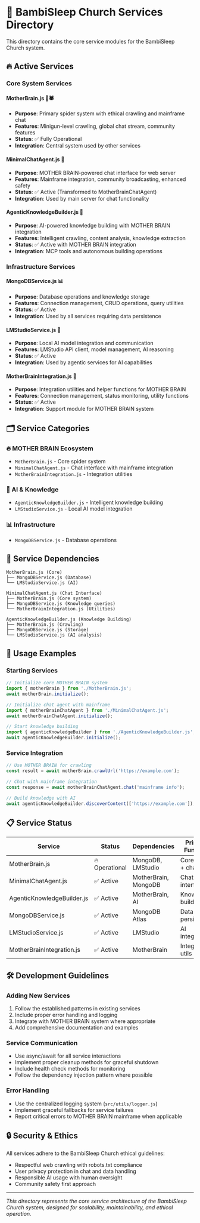 # 🔧 BambiSleep Church Services Directory

This directory contains the core service modules for the BambiSleep Church system.

## 🔥 Active Services

### Core System Services

#### **MotherBrain.js** 🧠🕷️

- **Purpose**: Primary spider system with ethical crawling and mainframe chat
- **Features**: Minigun-level crawling, global chat stream, community features
- **Status**: ✅ Fully Operational
- **Integration**: Central system used by other services

#### **MinimalChatAgent.js** 💬

- **Purpose**: MOTHER BRAIN-powered chat interface for web server
- **Features**: Mainframe integration, community broadcasting, enhanced safety
- **Status**: ✅ Active (Transformed to MotherBrainChatAgent)
- **Integration**: Used by main server for chat functionality

#### **AgenticKnowledgeBuilder.js** 🤖

- **Purpose**: AI-powered knowledge building with MOTHER BRAIN integration
- **Features**: Intelligent crawling, content analysis, knowledge extraction
- **Status**: ✅ Active with MOTHER BRAIN integration
- **Integration**: MCP tools and autonomous building operations

### Infrastructure Services

#### **MongoDBService.js** 📊

- **Purpose**: Database operations and knowledge storage
- **Features**: Connection management, CRUD operations, query utilities
- **Status**: ✅ Active
- **Integration**: Used by all services requiring data persistence

#### **LMStudioService.js** 🤖

- **Purpose**: Local AI model integration and communication
- **Features**: LMStudio API client, model management, AI reasoning
- **Status**: ✅ Active
- **Integration**: Used by agentic services for AI capabilities

#### **MotherBrainIntegration.js** 🔗

- **Purpose**: Integration utilities and helper functions for MOTHER BRAIN
- **Features**: Connection management, status monitoring, utility functions
- **Status**: ✅ Active
- **Integration**: Support module for MOTHER BRAIN system

## 🗂️ Service Categories

### 🔥 MOTHER BRAIN Ecosystem

- `MotherBrain.js` - Core spider system
- `MinimalChatAgent.js` - Chat interface with mainframe integration
- `MotherBrainIntegration.js` - Integration utilities

### 🤖 AI & Knowledge

- `AgenticKnowledgeBuilder.js` - Intelligent knowledge building
- `LMStudioService.js` - Local AI model integration

### 📊 Infrastructure

- `MongoDBService.js` - Database operations

## 🔄 Service Dependencies

```
MotherBrain.js (Core)
├── MongoDBService.js (Database)
└── LMStudioService.js (AI)

MinimalChatAgent.js (Chat Interface)
├── MotherBrain.js (Core system)
├── MongoDBService.js (Knowledge queries)
└── MotherBrainIntegration.js (Utilities)

AgenticKnowledgeBuilder.js (Knowledge Building)
├── MotherBrain.js (Crawling)
├── MongoDBService.js (Storage)
└── LMStudioService.js (AI analysis)
```

## 🚀 Usage Examples

### Starting Services

```javascript
// Initialize core MOTHER BRAIN system
import { motherBrain } from './MotherBrain.js';
await motherBrain.initialize();

// Initialize chat agent with mainframe
import { motherBrainChatAgent } from './MinimalChatAgent.js';
await motherBrainChatAgent.initialize();

// Start knowledge building
import { agenticKnowledgeBuilder } from './AgenticKnowledgeBuilder.js';
await agenticKnowledgeBuilder.initialize();
```

### Service Integration

```javascript
// Use MOTHER BRAIN for crawling
const result = await motherBrain.crawlUrl('https://example.com');

// Chat with mainframe integration
const response = await motherBrainChatAgent.chat('mainframe info');

// Build knowledge with AI
await agenticKnowledgeBuilder.discoverContent(['https://example.com']);
```

## 📋 Service Status

| Service | Status | Dependencies | Primary Function |
|---------|--------|--------------|------------------|
| MotherBrain.js | 🔥 Operational | MongoDB, LMStudio | Core spider + chat |
| MinimalChatAgent.js | ✅ Active | MotherBrain, MongoDB | Chat interface |
| AgenticKnowledgeBuilder.js | ✅ Active | MotherBrain, AI | Knowledge building |
| MongoDBService.js | ✅ Active | MongoDB Atlas | Data persistence |
| LMStudioService.js | ✅ Active | LMStudio | AI integration |
| MotherBrainIntegration.js | ✅ Active | MotherBrain | Integration utils |

## 🛠️ Development Guidelines

### Adding New Services

1. Follow the established patterns in existing services
2. Include proper error handling and logging
3. Integrate with MOTHER BRAIN system where appropriate
4. Add comprehensive documentation and examples

### Service Communication

- Use async/await for all service interactions
- Implement proper cleanup methods for graceful shutdown
- Include health check methods for monitoring
- Follow the dependency injection pattern where possible

### Error Handling

- Use the centralized logging system (`src/utils/logger.js`)
- Implement graceful fallbacks for service failures
- Report critical errors to MOTHER BRAIN mainframe when applicable

## 🔒 Security & Ethics

All services adhere to the BambiSleep Church ethical guidelines:

- Respectful web crawling with robots.txt compliance
- User privacy protection in chat and data handling
- Responsible AI usage with human oversight
- Community safety first approach

---

*This directory represents the core service architecture of the BambiSleep Church system, designed for scalability, maintainability, and ethical operation.*
